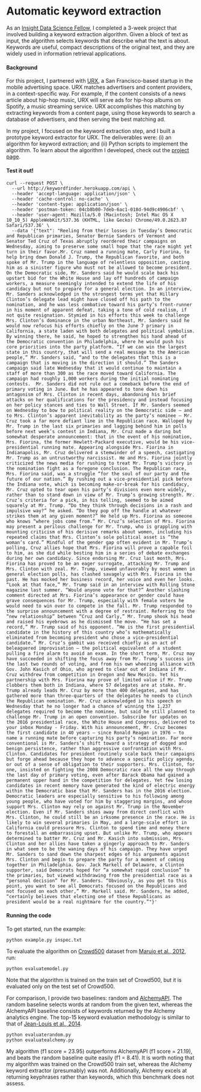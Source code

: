 Automatic keyword extraction
============================

As an [Insight Data Science Fellow](http://insightdatascience.com/), I completed a 3-week project that involved building a keyword extraction algorithm. Given a block of text as input, the algorithm selects keywords that describe what the text is about. Keywords are useful, compact descriptions of the original text, and they are widely used in information retrieval applications. 

#### Background

For this project, I partnered with [URX](http://urx.com/), a San Francisco-based startup in the mobile advertising space. URX matches advertisers and content providers, in a context-specific way. For example, if the content consists of a news article about hip-hop music, URX will serve ads for hip-hop albums on Spotify, a music streaming service. URX accomplishes this matching by extracting keywords from a content page, using those keywords to search a database of advertisers, and then serving the best matching ad.   

In my project, I focused on the keyword extraction step, and I built a prototype keyword extractor for URX. The deliverables were: (i) an algorithm for keyword extraction; and (ii) Python scripts to implement the algorithm. To learn about the algorithm I developed, check out the [project page](http://people.csail.mit.edu/lavanya/keywordfinder). 

#### Test it out! 

```shell
curl --request POST \
  --url http://keywordfinder.herokuapp.com/api \
  --header 'accept-language: application/json' \
  --header 'cache-control: no-cache' \
  --header 'content-type: application/json' \
  --header 'postman-token: 04cb8b00-7deb-6ac1-018d-94d9c4906cbf' \
  --header 'user-agent: Mozilla/5.0 (Macintosh; Intel Mac OS X 10_10_5) AppleWebKit/537.36 (KHTML, like Gecko) Chrome/49.0.2623.87 Safari/537.36' \
  --data '{"text": "Reeling from their losses in Tuesday’s Democratic and Republican primaries, Senator Bernie Sanders of Vermont and Senator Ted Cruz of Texas abruptly reordered their campaigns on Wednesday, aiming to preserve some small hope that the race might yet turn in their favor.Mr. Cruz named a running mate, Carly Fiorina, to help bring down Donald J. Trump, the Republican favorite, and both spoke of Mr. Trump in the language of relentless opposition, casting him as a sinister figure who must not be allowed to become president. On the Democratic side, Mr. Sanders said he would scale back his upstart bid for the White House and lay off hundreds of campaign workers, a measure seemingly intended to extend the life of his candidacy but not to prepare for a general election. In an interview, Mr. Sanders acknowledged in the strongest terms yet that Hillary Clinton’s delegate lead might have closed off his path to the nomination, and he was less combative toward his party’s front-runner in his moment of apparent defeat, taking a tone of cold realism, if not quite resignation. Stymied in his efforts this week to challenge Mrs. Clinton’s dominance in the urban Northeast, Mr. Sanders said he would now refocus his efforts chiefly on the June 7 primary in California, a state laden with both delegates and political symbolism. By winning there, he said, he hoped to strengthen his hand ahead of the Democratic convention in Philadelphia, where he would push his core priorities into the party platform. “If we can win the largest state in this country, that will send a real message to the American people,” Mr. Sanders said, “and to the delegates that this is a campaign that is moving in the direction it should.” The Sanders campaign said late Wednesday that it would continue to maintain a staff of more than 300 as the race moved toward California. The campaign had roughly 1,000 workers during the initial nominating contests.  Mr. Sanders did not rule out a comeback before the end of primary voting in June. But he has appeared to tone down his antagonism of Mrs. Clinton in recent days, abandoning his brief attacks on her qualifications for the presidency and instead focusing on her policy stances and ties to Wall Street. If Mr. Sanders seemed on Wednesday to bow to political reality on the Democratic side — and to Mrs. Clinton’s apparent inevitability as the party’s nominee — Mr. Cruz took a far more defiant line in the Republican race. Walloped by Mr. Trump in the last six primaries and lagging behind him in polls before next week’s contest in Indiana, Mr. Cruz made a daring but somewhat desperate announcement: that in the event of his nomination, Mrs. Fiorina, the former Hewlett-Packard executive, would be his vice-presidential running mate. Appearing alongside Mrs. Fiorina in Indianapolis, Mr. Cruz delivered a stemwinder of a speech, castigating Mr. Trump as an untrustworthy narcissist. He and Mrs. Fiorina jointly criticized the news media for rushing to treat Mr. Trump’s victory in the nomination fight as a foregone conclusion. The Republican race, Mrs. Fiorina said, was a struggle “for the soul of our party and the future of our nation.” By rushing out a vice-presidential pick before the Indiana vote, which is becoming make-or-break for his candidacy, Mr. Cruz opted to tear open his party’s divisions even more widely, rather than to stand down in view of Mr. Trump’s growing strength. Mr. Cruz’s criteria for a pick, in his telling, seemed to be aimed squarely at Mr. Trump. “Do they think through decisions in a rash and impulsive way?” he asked. “Do they pop off the handle at whatever strikes them at any given moment?” He held up Mrs. Fiorina as someone who knows “where jobs come from.” Mr. Cruz’s selection of Mrs. Fiorina may present a perilous challenge for Mr. Trump, who is grappling with mounting criticism of his derisive remarks about women, including his repeated claims that Mrs. Clinton’s sole political asset is “the woman’s card.” Mindful of the gender gap often evident in Mr. Trump’s polling, Cruz allies hope that Mrs. Fiorina will prove a capable foil to him, as she did while besting him in a series of debate exchanges during her own candidacy. Since endorsing Mr. Cruz last month, Mrs. Fiorina has proved to be an eager surrogate, attacking Mr. Trump and Mrs. Clinton with zeal. Mr. Trump, viewed unfavorably by most women in general election polls, has clashed savagely with Mrs. Fiorina in the past. He has mocked her business record, her voice and even her looks. “Look at that face,” Mr. Trump said in an interview with Rolling Stone magazine last summer. “Would anyone vote for that?” Another slashing comment directed at Mrs. Fiorina’s appearance or gender could have grave consequences for Mr. Trump, especially with female voters he would need to win over to compete in the fall. Mr. Trump responded to the surprise announcement with a degree of restraint. Referring to the “new relationship” between “Cruz and Carly,” Mr. Trump shook his head and raised his eyebrows as he dismissed the move. “He has set a record,” Mr. Trump said of his opponent. “He is the first presidential candidate in the history of this country who’s mathematically eliminated from becoming president who chose a vice-presidential candidate.” Mr. Cruz’s gambit was received chiefly as an act of beleaguered improvisation — the political equivalent of a student pulling a fire alarm to avoid an exam. In the short term, Mr. Cruz may have succeeded in shifting the focus away from Mr. Trump’s success in the last two rounds of voting, and from his own wheezing alliance with Gov. John Kasich of Ohio, who agreed to clear out of Indiana if Mr. Cruz withdrew from competition in Oregon and New Mexico. Yet his partnership with Mrs. Fiorina may prove of limited value if Mr. Trump clobbers them both in Indiana, where 57 delegates are at stake. Mr. Trump already leads Mr. Cruz by more than 400 delegates, and has gathered more than three-quarters of the delegates he needs to clinch the Republican nomination. Mr. Cruz acknowledged in his speech on Wednesday that he no longer had a chance of winning the 1,237 delegates required to become the nominee, but said he still planned to challenge Mr. Trump in an open convention. Subscribe for updates on the 2016 presidential race, the White House and Congress, delivered to your inbox Monday - Friday. With his announcement, Mr. Cruz becomes the first candidate in 40 years — since Ronald Reagan in 1976 — to name a running mate before capturing his party’s nomination. Far more conventional is Mr. Sanders’s shift toward a strategy of dogged and benign persistence, rather than aggressive confrontation with Mrs. Clinton. Candidates for president routinely scale back their campaigns but forge ahead because they hope to advance a specific policy agenda, or out of a sense of obligation to their supporters. Mrs. Clinton, for one, insisted on fighting the 2008 Democratic race all the way through the last day of primary voting, even after Barack Obama had gained a permanent upper hand in the competition for delegates. Yet few losing candidates in recent memory have generated the kind of electric energy within the Democratic base that Mr. Sanders has in the 2016 election. Democratic leaders are especially sensitive to his following among young people, who have voted for him by staggering margins, and whose support Mrs. Clinton may rely on against Mr. Trump in the November election. Even if Mr. Sanders shies away from direct conflict with Mrs. Clinton, he could still be an irksome presence in the race. He is likely to win several primaries in May, and a large-scale effort in California could pressure Mrs. Clinton to spend time and money there to forestall an embarrassing upset. But unlike Mr. Trump, who appears determined to batter Mr. Cruz and Mr. Kasich into submission, Mrs. Clinton and her allies have taken a gingerly approach to Mr. Sanders in what seem to be the waning days of his campaign. They have urged Mr. Sanders to sand down the sharpest edges of his arguments against Mrs. Clinton and begin to prepare the party for a moment of coming together in Philadelphia. Gov. Jack Markell of Delaware, a Clinton supporter, said Democrats hoped for “a somewhat rapid conclusion” to the primaries, but viewed withdrawing from the presidential race as a “personal decision” for Mr. Sanders. “Obviously, as you get to this point, you want to see all Democrats focused on the Republicans and not focused on each other,” Mr. Markell said. Mr. Sanders, he added, “certainly believes that electing one of these Republicans as president would be a real nightmare for the country.”"}'
```

#### Running the code

To get started, run the example:

```
python example.py inspec.txt
```

To evaluate the algorithm on [Crowd500](https://github.com/snkim/AutomaticKeyphraseExtraction) dataset from [Marujo et al., 2012](http://www.lrec-conf.org/proceedings/lrec2012/pdf/672_Paper.pdf), run:

```
python evaluatemodel.py 
```
Note that the algorithm is trained on the train set of Crowd500, but it is evaluated only on the test set of Crowd500. 

For comparison, I provide two baselines: random and [AlchemyAPI](http://www.alchemyapi.com/). The random baseline selects words at random from the given text, whereas the AlchemyAPI baseline consists of keywords returned by the Alchemy analytics engine. The top-15 keyword evaluation methodology is similar to that of [Jean-Louis et al., 2014](http://azouaq.athabascau.ca/publications/Conferences,%20Workshops,%20Books/%5BC28%5D_PRICAI_2014.pdf).

```
python evaluaterandom.py 
python evaluatealchemy.py 
```

My algorithm (f1 score = 23.95) outperforms AlchemyAPI (f1 score = 21.19), and beats the random baseline quite easily (f1 = 8.41). It is worth noting that my algorithm was trained on the Crowd500 train set, whereas the Alchemy keyword extractor (presumably) was not. Additionally, Alchemy excels at returning keyphrases rather than keywords, which this benchmark does not assess. 



